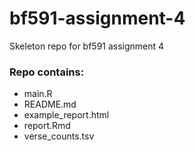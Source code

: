 # bf591-assignment-4

Skeleton repo for bf591 assignment 4

### Repo contains:
  - main.R
  - README.md
  - example_report.html
  - report.Rmd
  - verse_counts.tsv


